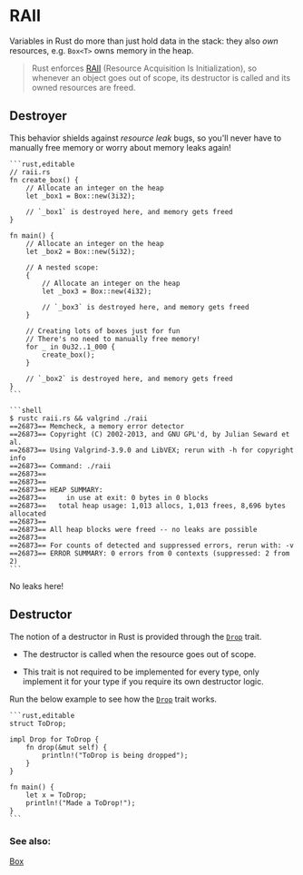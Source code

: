 # RAII

Variables in Rust do more than just hold data in the stack: they also *own*
resources, e.g. `Box<T>` owns memory in the heap.

> Rust enforces [RAII][raii]
(Resource Acquisition Is Initialization), so whenever an object goes out of
> scope, its destructor is called and its owned resources are freed.

## Destroyer

This behavior shields against *resource leak* bugs, so you'll never have to
manually free memory or worry about memory leaks again!

~~~admonish tip title="Here's a quick showcase:" collapsible=true 
```rust,editable
// raii.rs
fn create_box() {
    // Allocate an integer on the heap
    let _box1 = Box::new(3i32);

    // `_box1` is destroyed here, and memory gets freed
}

fn main() {
    // Allocate an integer on the heap
    let _box2 = Box::new(5i32);

    // A nested scope:
    {
        // Allocate an integer on the heap
        let _box3 = Box::new(4i32);

        // `_box3` is destroyed here, and memory gets freed
    }

    // Creating lots of boxes just for fun
    // There's no need to manually free memory!
    for _ in 0u32..1_000 {
        create_box();
    }

    // `_box2` is destroyed here, and memory gets freed
}
```
~~~

~~~admonish tip title="Of course, we can double check for memory errors using [*valgrind*][valgrind]:" collapsible=true 
```shell
$ rustc raii.rs && valgrind ./raii
==26873== Memcheck, a memory error detector
==26873== Copyright (C) 2002-2013, and GNU GPL'd, by Julian Seward et al.
==26873== Using Valgrind-3.9.0 and LibVEX; rerun with -h for copyright info
==26873== Command: ./raii
==26873==
==26873==
==26873== HEAP SUMMARY:
==26873==     in use at exit: 0 bytes in 0 blocks
==26873==   total heap usage: 1,013 allocs, 1,013 frees, 8,696 bytes allocated
==26873==
==26873== All heap blocks were freed -- no leaks are possible
==26873==
==26873== For counts of detected and suppressed errors, rerun with: -v
==26873== ERROR SUMMARY: 0 errors from 0 contexts (suppressed: 2 from 2)
```
~~~

No leaks here!

## Destructor

The notion of a destructor in Rust is provided through the [`Drop`] trait.

- The destructor is called when the resource goes out of scope.

- This trait is not required to be implemented for every type, only implement it for your type if
  you require its own destructor logic.

Run the below example to see how the [`Drop`] trait works.

~~~admonish tip title="When the variable in the *main* function goes out of scope the custom destructor will be invoked." collapsible=true 
```rust,editable
struct ToDrop;

impl Drop for ToDrop {
    fn drop(&mut self) {
        println!("ToDrop is being dropped");
    }
}

fn main() {
    let x = ToDrop;
    println!("Made a ToDrop!");
}
```
~~~

### See also:

[Box][box]

[raii]: https://en.wikipedia.org/wiki/Resource_Acquisition_Is_Initialization

[box]: ../std/box.md

[valgrind]: http://valgrind.org/info/

[`Drop`]: https://doc.rust-lang.org/std/ops/trait.Drop.html
